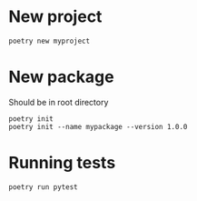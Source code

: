 
# New project
```
poetry new myproject
```

# New package

Should be in root directory
```
poetry init
poetry init --name mypackage --version 1.0.0

```

# Running tests

```bash
poetry run pytest
```